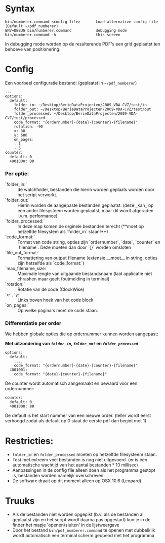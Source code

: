 # Syntax

    bin/numberer.command <config file>       Load alternative config file (Default ~/pdf_numberer)
    ENV=DEBUG bin/numberer.command           debugging mode
    bin/numberer.command -h                  this screen

In debugging mode worden op de resulterende PDF's een grid geplaatst ten behoeve van positionering.

# Config

Een voorbeel configuratie bestand: (geplaatst in `~/pdf_numberer`)

    --- 
    options: 
      default: 
        folder_in: ~/Desktop/BerieDataProjecten/2009-VDA-CVZ/test/in
        folder_out: ~/Desktop/BerieDataProjecten/2009-VDA-CVZ/test/out
        folder_processed: ~/Desktop/BerieDataProjecten/2009-VDA-CVZ/test/processed
        code_format: "{ordernumber}-{date}-{counter}-{filename}"
        rotation: -90
        x: 30
        y: 600
        on_pages: 
        - 1
        - 5
    counter: 
      default: 0
      4001000: 80

### Per optie:

<dt>`folder_in:`</dt>
  <dd>de watchfolder, bestanden die hierin worden geplaats worden door het script verwerkt.</dd>
<dt>`folder_out:`</dt>
  <dd>Hierin worden de aangepaste bestanden geplaatst. (deze _kan_ op een ander filesysteem worden geplaatst, maar dit wordt afgeraden i.v.m. performance)</dd>
<dt>`folder_processed:`</dt>
  <dd>In deze map komen de orginele bestanden terecht (**moet op hetzelfde filesystem als `folder_in` staan!**)</dd>
<dt>`code_format:`</dt>
  <dd>Format van code string, opties zijn `ordernumber`, `date`, `counter` en `filename`. Deze moeten dan door `{}` worden omsloten</dd>
<dt>`file_out_format:`</dt>
  <dd>Formattering van output filename (extensie __moet__ in string, opties zijn hetzelfde als `code_format:`)</dd>
<dt>`max_filename_size:`</dt>
  <dd>Maximale lengte van uitgaande bestandsnaam (laat applicatie niet chrashen maar geeft foutmelding in terminal)</dd>
<dt>`rotation:`</dt>
  <dd>Rotatie van de code (ClockWise)</dd>
<dt>`x:`, `y:`</dt>
  <dd>Links boven hoek van het code block</dd>
<dt>`on_pages:`</dt>
  <dd>Op welke pagina's moet de code staan.</dd>

### Differentiatie per order

We hebben globale opties die op ordernummer kunnen worden aangepast:

**Met uitzondering van _`folder_in`_, _`folder_out`_ en _`folder_processed`_**

    options: 
      default: 
        ....
        code_format: "{ordernumber}-{date}-{counter}-{filename}"
      4001001: 
        code_format: "{date}-{counter}-{filename}"

De counter wordt automatisch aangemaakt en bewaard voor een ordernummer:

    counter: 
      default: 0
      4001000: 80

De default is het start nummer van een nieuwe order. (teller wordt eerst verhoogd zodat als default op 0 staat de eerste pdf dan begint met 1)

Restricties:
============

- `folder_in` en `folder_processed` moeten op hetzelfde filesysteem staan.
- Test met extreem veel bestanden is nog niet uitgevoerd. (er is een automatische wachtijd van het aantal bestanden * 10 millisec)
- Aanpassingen in de config file alleen doen als het programma gestopt is, bestanden worden namelijk overschreven.
- De software draait op dit moment alleen op OSX 10.6 (Leopard)

Truuks
======

- Als de bestanden niet worden opgepikt (b.v. als de bestanden al geplaatst zijn en het script wordt daarna pas opgestart) kun je in de finder het mapje 'openen/sluiten' in de lijstweergave
- Door het bestand `bin/pdf_numberer.command` te openen met dubbelklik wordt automatisch een terminal scherm geopend met het programma
